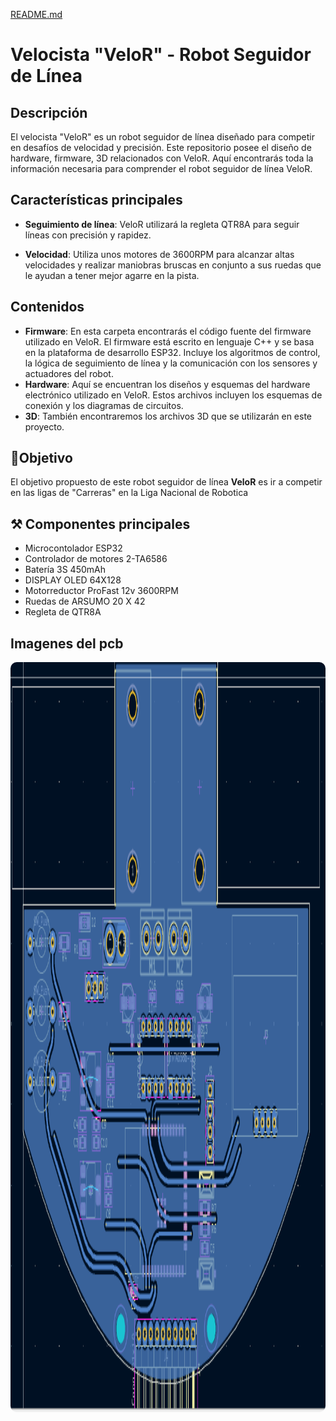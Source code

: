 [README.md](https://github.com/user-attachments/files/22640474/README.md)
# Velocista "VeloR" - Robot Seguidor de Línea

## Descripción

El velocista "VeloR" es un robot seguidor de línea diseñado para competir en desafíos de velocidad y precisión. Este repositorio posee el diseño de hardware, firmware, 3D relacionados con VeloR. Aquí encontrarás toda la información necesaria para comprender el robot seguidor de línea VeloR.

## Características principales

- **Seguimiento de línea**: VeloR utilizará la regleta QTR8A para seguir líneas con precisión y rapidez.

- **Velocidad**: Utiliza unos motores de 3600RPM para alcanzar altas velocidades y realizar maniobras bruscas en conjunto a sus ruedas que le ayudan a tener mejor agarre en la pista.

## Contenidos
- **Firmware**: En esta carpeta encontrarás el código fuente del firmware utilizado en VeloR. El firmware está escrito en lenguaje C++ y se basa en la plataforma de desarrollo ESP32. Incluye los algoritmos de control, la lógica de seguimiento de línea y la comunicación con los sensores y actuadores del robot.
- **Hardware**: Aquí se encuentran los diseños y esquemas del hardware electrónico utilizado en VeloR. Estos archivos incluyen los esquemas de conexión y los diagramas de circuitos.
- **3D**: También encontraremos los archivos 3D que se utilizarán en este proyecto.

## 🎉Objetivo

 El objetivo propuesto de este robot seguidor de línea **VeloR** es ir a competir en las ligas de "Carreras" en la Liga Nacional de Robotica
 
## ⚒ Componentes principales
- Microcontolador ESP32
- Controlador de motores 2-TA6586
- Batería 3S 450mAh
- DISPLAY OLED 64X128
- Motorreductor ProFast 12v 3600RPM
- Ruedas de ARSUMO 20 X 42
- Regleta de QTR8A 


## Imagenes del pcb

<div align="center">
<img src= "./docs/PCB MAIN BLUE.PNG" alt="PCB MAIN BLUE" width="600" height="1200" style="border-radius: 10px; box-shadow: 0 4px 8px rgba (0,0,0,0,2);"/>

